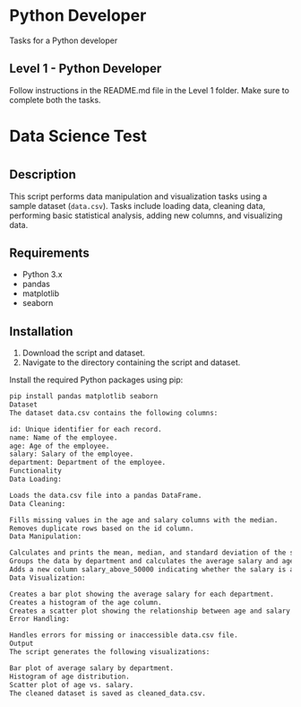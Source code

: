 # Python Developer
Tasks for a Python developer

## Level 1 - Python Developer
Follow instructions in the README.md file in the Level 1 folder.
Make sure to complete both the tasks.
# Data Science Test
#

## Description

This script performs data manipulation and visualization tasks using a sample dataset (`data.csv`). Tasks include loading data, cleaning data, performing basic statistical analysis, adding new columns, and visualizing data.

## Requirements

- Python 3.x
- pandas
- matplotlib
- seaborn

## Installation

1. Download the script and dataset.
2. Navigate to the directory containing the script and dataset.

Install the required Python packages using pip:

```bash
pip install pandas matplotlib seaborn
Dataset
The dataset data.csv contains the following columns:

id: Unique identifier for each record.
name: Name of the employee.
age: Age of the employee.
salary: Salary of the employee.
department: Department of the employee.
Functionality
Data Loading:

Loads the data.csv file into a pandas DataFrame.
Data Cleaning:

Fills missing values in the age and salary columns with the median.
Removes duplicate rows based on the id column.
Data Manipulation:

Calculates and prints the mean, median, and standard deviation of the salary column.
Groups the data by department and calculates the average salary and age for each department.
Adds a new column salary_above_50000 indicating whether the salary is above 50000.
Data Visualization:

Creates a bar plot showing the average salary for each department.
Creates a histogram of the age column.
Creates a scatter plot showing the relationship between age and salary.
Error Handling:

Handles errors for missing or inaccessible data.csv file.
Output
The script generates the following visualizations:

Bar plot of average salary by department.
Histogram of age distribution.
Scatter plot of age vs. salary.
The cleaned dataset is saved as cleaned_data.csv.
